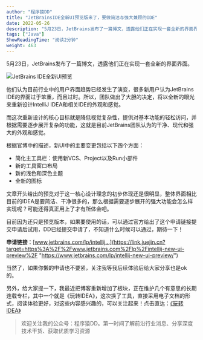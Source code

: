 ```yaml
---
author: "程序猿DD"
title: "JetBrainsIDE全新UI预览版来了，要做简洁与强大兼顾的IDE"
date: 2022-05-26
description: "5月23日，JetBrains发布了一篇博文，透露他们正在实现一套全新的界面界面。他们认为目前行业中的用户界面趋势已经发生了演变，很多新用户认为JetBrainsIDE的界面过于笨重，而且过时。所以"
tags: ["Java"]
ShowReadingTime: "阅读2分钟"
weight: 463
---
```

5月23日，JetBrains发布了一篇博文，透露他们正在实现一套全新的界面界面。

![JetBrains IDE全新UI预览](https://p6-juejin.byteimg.com/tos-cn-i-k3u1fbpfcp/c27f4136ecbf420abaa8a32ea79e69bc~tplv-k3u1fbpfcp-zoom-in-crop-mark:1512:0:0:0.awebp?)

他们认为目前行业中的用户界面趋势已经发生了演变，很多新用户认为JetBrains IDE的界面过于笨重，而且过时。所以，团队做出了大胆的决定，将以全新的眼光来重新设计IntelliJ IDEA和相关IDE的外观和感觉。

而这次重新设计的核心目标就是降低视觉复杂性，提供对基本功能的轻松访问，并根据需要逐步展开复杂的功能，这就是目前JetBrains团队认为的干净、现代和强大的外观和感觉。

根据官博中的描述，新UI中的主要变更包括以下四个方面：

*   简化主工具栏：使用新VCS、Project以及Run小部件
*   新的工具窗口布局
*   新的浅色和深色主题
*   全新的图标

文章开头给出的预览对于这一核心设计理念的初步体现还是很明显，整体界面相比目前的IDEA是要简洁、干净很多的，那么根据需要逐步展开的强大功能会怎么样实现呢？可能还得真正用上了才有所体会吧。

目前因为还只是预览版本，如果要使用的话，可以通过官方给出了这个申请链接提交申请后试用，DD已经提交申请了，不知道什么时候可以通过，期待一下！

**申请链接**：[www.jetbrains.com/lp/intellij…](https://link.juejin.cn?target=https%3A%2F%2Fwww.jetbrains.com%2Flp%2Fintellij-new-ui-preview%2F "https://www.jetbrains.com/lp/intellij-new-ui-preview/")

当然了，如果你懒的申请也不要紧，关注我等我后续体验后给大家分享也是ok的。

另外，给大家提一下，我最近把博客重新增加了板块，正在维护几个有意思的长期连载专栏，其中一个就是《玩转IDEA》，这次换了工具，直接采用电子文档的形式，阅读体验更好，对这些内容感兴趣的，可以关注起来！点击直达：[《玩转IDEA》](https://link.juejin.cn?target=https%3A%2F%2Fwww.didispace.com%2Fidea-tips%2F "https://www.didispace.com/idea-tips/")

> 欢迎关注我的公众号：程序猿DD。第一时间了解前沿行业消息、分享深度技术干货、获取优质学习资源